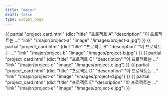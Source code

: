 ```yaml
---
title: "major"
draft: false
type: widget_page
---
```



<div class="card-deck">  <!-- 카드가 나란히 표시되도록 설정 -->
    {{ partial "project_card.html" (dict "title" "프로젝트 A" "description" "이 프로젝트는 ..." "link" "/major/project-a" "image" "/images/project-a.jpg") }}
    {{ partial "project_card.html" (dict "title" "프로젝트 B" "description" "이 프로젝트는 ..." "link" "/major/project-b" "image" "/images/project-b.jpg") }}
    {{ partial "project_card.html" (dict "title" "프로젝트 C" "description" "이 프로젝트는 ..." "link" "/major/project-c" "image" "/images/project-c.jpg") }}
    {{ partial "project_card.html" (dict "title" "프로젝트 D" "description" "이 프로젝트는 ..." "link" "/major/project-d" "image" "/images/project-d.jpg") }}
    {{ partial "project_card.html" (dict "title" "프로젝트 E" "description" "이 프로젝트는 ..." "link" "/major/project-e" "image" "/images/project-e.jpg") }}
</div>
